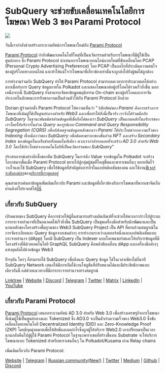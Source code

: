 # SubQuery จะช่วยขับเคลื่อนเทคโนโลยีการโฆษณา Web 3 ของ Parami Protocol

![](https://miro.medium.com/max/1400/0*KecAkD8Wy23HEm3b)

วันนี้เรากำลังช่วยสร้างกระบวนทัศน์การโฆษณาใหม่กับ [Parami Protocol](https://parami.io/)

[Parami Protocol](https://parami.io/) กำลังพัฒนาเทคโนโลยีใหม่ที่เป็นนวัตกรรมสำหรับการโฆษณาที่มีผู้ใช้เป็นศูนย์กลาง ซึ่ง Parami Protocol นำเสนอการโฆษณาออนไลน์เเบบใหม่ที่ขับเคลื่อนโดย PCAP (Personal Crypto Advertising Preference) โดย PCAP เป็นกลไกที่ประเมินความสนใจของผู้บริโภคทางออนไลน์ และทำให้แน่ใจว่าโฆษณาที่เกี่ยวข้องเท่านั้นจะถูกส่งไปยังผู้ชมได้ถูกต้อง

การทำงานร่วมกับ SubQuery ทำให้ Parami Protocol สามารถลดเวลาการประมวลผลได้อย่างมากเมื่อทำการ Query ข้อมูลภายใน Polkadot และแสดงโฆษณาต่อผู้บริโภคได้รวดเร็วยิ่งขึ้น นอกเหนือจากนี้ SubQuery ยังสามารถจัดหาข้อมูลพฤติกรรม On-chain ของผู้บริโภคและการจัดประเภทในลักษณะการรักษาความเป็นส่วนตัวให้กับ Parami Protocol อีกด้วย

Dorian ผู้ร่วมก่อตั้ง Parami Protocol ให้ความเห็นว่า "_วิสัยทัศน์ของ Parami คือการสร้างการโฆษณาที่เน้นผู้ใช้เป็นศูนย์กลางสำหรับ Web3 และเพื่อทำให้สิ่งนี้เป็นจริง เราจึงได้ร่วมมือกับ SubQuery ในฐานะพันธมิตรด้านข้อมูลที่เชื่อถือได้ของเรา SubQuery เป็นแกนหลักในบริการของเราโดยให้บริการในส่วน Query ของรูปแบบ Command and Query Responsibility Segregation (CQRS) เพื่ออัปเดตฐานข้อมูลหลักของเรา Parami ใช้ประโยชน์จากความเร็วของ Indexing ที่เหนือกว่าของ SubQuery เพื่อติดตามราคาของชิ้นส่วน NFT และสร้าง Secondary index ของข้อมูลในเครือข่ายทั้งหมดในทีเดียว พวกเรากำลังรอคอยที่จะสร้าง AD 3.0 สำหรับ Web 3.0 โดยใช้ประโยชน์จากเทคโนโลยีที่เป็นนวัตกรรมของ SubQuery_”

ประสบการณ์อย่างลึกซึ้งของทีม SubQuery ในการดึง Value จากข้อมูลใน Polkadot จะสร้างโอกาสมากขึ้นเมื่อ Parami Protocol ขยายไปสู่กลุ่มผู้ชมที่ใหญ่ขึ้นและพาราเชนอื่นๆ หลายทีมไว้วางใจและใช้ SubQuery เพื่อให้ข้อมูลที่สำคัญต่อภารกิจในแอปพลิเคชันของตน และใช้งาน[ฟีเจอร์ระดับองค์กร](https://blog.subquery.network/blogs/20211228-enterprise-hosted.html)ของ[บริการที่เราดูแลอยู่](https://project.subquery.network/)

คุณสามารถค้นหาข้อมูลเพิ่มเติมเกี่ยวกับ Parami และข้อมูลที่เกี่ยวข้องกับการโฆษณาที่พวกเขาจัดเก็บผ่านลิงก์โปรเจกต์ได้[ที่นี่](https://github.com/parami-protocol/parami-scanner)

## เกี่ยวกับ SubQuery

เป้าหมายของ SubQuery คือการช่วยให้ผู้อื่นสามารถสร้างผลิตภัณฑ์ที่จะช่วยให้พวกเราก้าวไปสู่ระบบการกระจายอำนาจที่เป็นอนาคตได้เร็วยิ่งขึ้น SubQuery เป็นชุดเครื่องมือสำหรับนักพัฒนาและเป็นแกนหลักของโครงสร้างพื้นฐานของ Web3 SubQuery Project เป็น API ที่ครบถ้วนสมบูรณ์ในการจัดระเบียบและ Query ข้อมูลจากเชนต่างๆ การทำงานระหว่างเลเยอร์หนึ่งและแอปพลิเคชันแบบกระจายอำนาจ (dApp) โดยมี SubQuery เป็น Indexer แบบโอเพนซอร์สและให้บริการข้อมูลที่มีโครงสร้างที่ดีด้วยเทคโนโลยี GraphQL SubQuery คือพลังขับเคลื่อน dApp และเครื่องมือต่างๆ แห่งยุคถัดไปด้วยข้อมูล Web3

ปัจจุบัน ใครๆ ก็สามารถใช้ SubQuery เพื่อดึงและ Query ข้อมูล ได้ในเวลาเพียงไม่กี่นาที SubQuery Network เสนอให้มีการเปิดใช้งานโซลูชันที่ปรับขนาดได้และมีประสิทธิภาพแบบเดียวกันนี้ แต่ด้วยแนวทางที่มีการกระจายอำนาจอย่างสมบูรณ์

[Linktree](https://linktr.ee/subquerynetwork) | [Website](https://subquery.network/) | [Discord](https://discord.com/invite/78zg8aBSMG) | [Telegram](https://t.me/subquerynetwork) | [Twitter](https://twitter.com/subquerynetwork) | [Matrix](https://matrix.to/#/#subquery:matrix.org) | [LinkedIn](https://www.linkedin.com/company/subquery) | [YouTube](https://www.youtube.com/channel/UCi1a6NUUjegcLHDFLr7CqLw)

## เกี่ยวกับ Parami Protocol

[Parami Protocol](https://parami.io/) เสนอกระบวนทัศน์ AD 3.0 สำหรับ Web 3.0 เพื่อสร้างเศรษฐกิจการโฆษณาที่เน้นผู้ใช้เป็นศูนย์กลางและ Tokenized ซึ่ง AD3.0 จะเป็นตัวเร่งความเร็วของ Web3.0 ซึ่งขับเคลื่อนโดยเทคโนโลยี Decentralized Identity (DID) และ Zero-Knowledge Proof (ZKP) โดยมีจุดมุ่งหมายเพื่อให้สิทธิ์และผลกำไรซึ่งถูกผู้ให้บริการ Web2.0 เอาเปรียบมาเป็นเวลานานกลับคืนไปสู่ผู้ใช้ Parami Protocol ในฐานะพาราเชนที่สร้างขึ้นบน Substrate จะให้บริการโฆษณาแบบ Tokenized สำหรับพาราเชนอื่นๆ ใน Polkadot/Kusama ผ่าน Relay chains

เพิ่มเติมเกี่ยวกับ Parami Protocol:

[Website](https://parami.io/) | [Telegram]() | [Russian community(New!)](https://t.me/ParamiProtocolRU) | [Twitter](https://twitter.com/paramiprotocol) | [Medium](https://paramiprotocol.medium.com/) | [Github](https://github.com/parami-protocol) | [Discord](https://discord.gg/bxFuekgvYJ)
